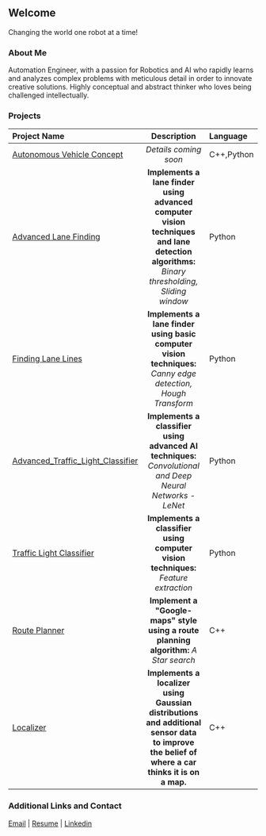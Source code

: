 ## Welcome

Changing the world one robot at a time!

### About Me

Automation Engineer, with a passion for Robotics and AI who rapidly learns and analyzes complex problems with meticulous detail in order to innovate creative solutions. Highly conceptual and abstract thinker who loves being challenged intellectually.

### Projects

| Project Name                          | Description                                                | Language|
|:--------------------------------------|:------------------------------------------------------------:|:---------|
|[Autonomous Vehicle Concept]()|*Details coming soon*|C++,Python|
|[Advanced Lane Finding](https://allegranicp.github.io/Advanced-Lane-Finding/)|**Implements a lane finder using advanced computer vision techniques and lane detection algorithms:** *Binary thresholding, Sliding window*|Python|
|[Finding Lane Lines](https://allegranicp.github.io/Finding-Lane-Lines/)|**Implements a lane finder using basic computer vision techniques:** *Canny edge detection, Hough Transform*|Python|
|[Advanced_Traffic_Light_Classifier]()|**Implements a classifier using advanced AI techniques:** *Convolutional and Deep Neural Networks - LeNet*|Python|
|[Traffic Light Classifier]()|**Implements a classifier using computer vision techniques:** *Feature extraction*|Python|
|[Route Planner](https://allegranicp.github.io/Route-Planner/)|**Implement a "Google-maps" style using a route planning algorithm:** *A Star search*|C++|
|[Localizer]()|**Implements a localizer using Gaussian distributions and additional sensor data to improve the belief of where a car thinks it is on a map.**|C++|

### Additional Links and Contact

[Email](mailto:allegranicp@yahoo.com) | [Resume](http://github.com/Resume_Allegra_Nichols.pdf) | [Linkedin](https://www.linkedin.com/in/allegra-nichols-0b1252127/)

